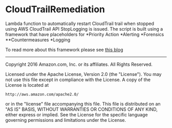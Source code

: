 # CloudTrailRemediation
Lambda function to automatically restart CloudTrail trail when stopped using AWS CloudTrail API StopLogging is issued.
The script is built using a framework that have placeholders for
*Priority Action
*Alerting
*Forensics
**Countermeasures
*Logging

To read more about this framework please see [this blog](https://blogs.aws.amazon.com/security/post)



***

Copyright 2016 Amazon.com, Inc. or its affiliates. All Rights Reserved.

Licensed under the Apache License, Version 2.0 (the "License"). You may not use this file except in compliance with the License. A copy of the License is located at

    http://aws.amazon.com/apache2.0/

or in the "license" file accompanying this file. This file is distributed on an "AS IS" BASIS, WITHOUT WARRANTIES OR CONDITIONS OF ANY KIND, either express or implied. See the License for the specific language governing permissions and limitations under the License.
